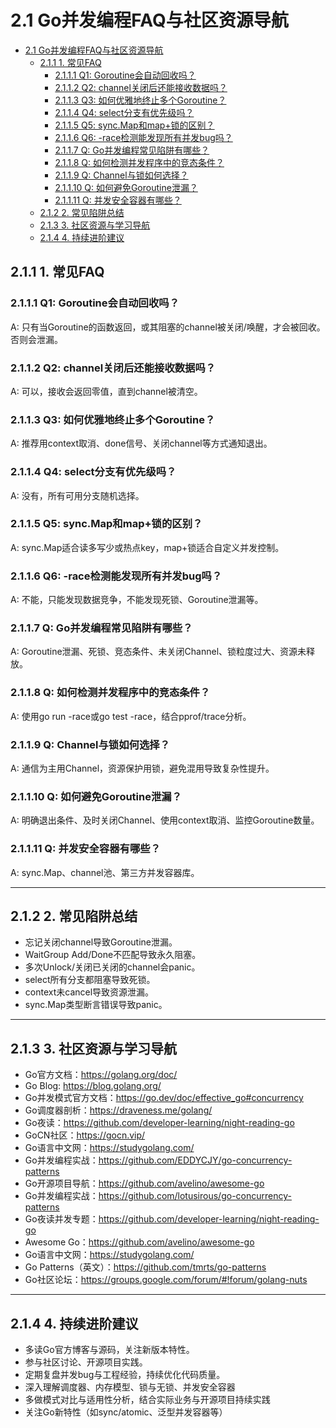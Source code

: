 # 2.1 Go并发编程FAQ与社区资源导航

<!-- TOC START -->
- [2.1 Go并发编程FAQ与社区资源导航](#go并发编程faq与社区资源导航)
  - [2.1.1 1. 常见FAQ](#1-常见faq)
    - [2.1.1.1 Q1: Goroutine会自动回收吗？](#q1-goroutine会自动回收吗？)
    - [2.1.1.2 Q2: channel关闭后还能接收数据吗？](#q2-channel关闭后还能接收数据吗？)
    - [2.1.1.3 Q3: 如何优雅地终止多个Goroutine？](#q3-如何优雅地终止多个goroutine？)
    - [2.1.1.4 Q4: select分支有优先级吗？](#q4-select分支有优先级吗？)
    - [2.1.1.5 Q5: sync.Map和map+锁的区别？](#q5-syncmap和map+锁的区别？)
    - [2.1.1.6 Q6: -race检测能发现所有并发bug吗？](#q6-race检测能发现所有并发bug吗？)
    - [2.1.1.7 Q: Go并发编程常见陷阱有哪些？](#q-go并发编程常见陷阱有哪些？)
    - [2.1.1.8 Q: 如何检测并发程序中的竞态条件？](#q-如何检测并发程序中的竞态条件？)
    - [2.1.1.9 Q: Channel与锁如何选择？](#q-channel与锁如何选择？)
    - [2.1.1.10 Q: 如何避免Goroutine泄漏？](#q-如何避免goroutine泄漏？)
    - [2.1.1.11 Q: 并发安全容器有哪些？](#q-并发安全容器有哪些？)
  - [2.1.2 2. 常见陷阱总结](#2-常见陷阱总结)
  - [2.1.3 3. 社区资源与学习导航](#3-社区资源与学习导航)
  - [2.1.4 4. 持续进阶建议](#4-持续进阶建议)
<!-- TOC END -->














## 2.1.1 1. 常见FAQ

### 2.1.1.1 Q1: Goroutine会自动回收吗？

A: 只有当Goroutine的函数返回，或其阻塞的channel被关闭/唤醒，才会被回收。否则会泄漏。

### 2.1.1.2 Q2: channel关闭后还能接收数据吗？

A: 可以，接收会返回零值，直到channel被清空。

### 2.1.1.3 Q3: 如何优雅地终止多个Goroutine？

A: 推荐用context取消、done信号、关闭channel等方式通知退出。

### 2.1.1.4 Q4: select分支有优先级吗？

A: 没有，所有可用分支随机选择。

### 2.1.1.5 Q5: sync.Map和map+锁的区别？

A: sync.Map适合读多写少或热点key，map+锁适合自定义并发控制。

### 2.1.1.6 Q6: -race检测能发现所有并发bug吗？

A: 不能，只能发现数据竞争，不能发现死锁、Goroutine泄漏等。

### 2.1.1.7 Q: Go并发编程常见陷阱有哪些？

A: Goroutine泄漏、死锁、竞态条件、未关闭Channel、锁粒度过大、资源未释放。

### 2.1.1.8 Q: 如何检测并发程序中的竞态条件？

A: 使用go run -race或go test -race，结合pprof/trace分析。

### 2.1.1.9 Q: Channel与锁如何选择？

A: 通信为主用Channel，资源保护用锁，避免混用导致复杂性提升。

### 2.1.1.10 Q: 如何避免Goroutine泄漏？

A: 明确退出条件、及时关闭Channel、使用context取消、监控Goroutine数量。

### 2.1.1.11 Q: 并发安全容器有哪些？

A: sync.Map、channel池、第三方并发容器库。

---

## 2.1.2 2. 常见陷阱总结

- 忘记关闭channel导致Goroutine泄漏。
- WaitGroup Add/Done不匹配导致永久阻塞。
- 多次Unlock/关闭已关闭的channel会panic。
- select所有分支都阻塞导致死锁。
- context未cancel导致资源泄漏。
- sync.Map类型断言错误导致panic。

---

## 2.1.3 3. 社区资源与学习导航

- Go官方文档：<https://golang.org/doc/>
- Go Blog: <https://blog.golang.org/>
- Go并发模式官方文档：<https://go.dev/doc/effective_go#concurrency>
- Go调度器剖析：<https://draveness.me/golang/>
- Go夜读：<https://github.com/developer-learning/night-reading-go>
- GoCN社区：<https://gocn.vip/>
- Go语言中文网：<https://studygolang.com/>
- Go并发编程实战：<https://github.com/EDDYCJY/go-concurrency-patterns>
- Go开源项目导航：<https://github.com/avelino/awesome-go>
- Go并发编程实战：<https://github.com/lotusirous/go-concurrency-patterns>
- Go夜读并发专题：<https://github.com/developer-learning/night-reading-go>
- Awesome Go：<https://github.com/avelino/awesome-go>
- Go语言中文网：<https://studygolang.com/>
- Go Patterns（英文）：<https://github.com/tmrts/go-patterns>
- Go社区论坛：<https://groups.google.com/forum/#!forum/golang-nuts>

---

## 2.1.4 4. 持续进阶建议

- 多读Go官方博客与源码，关注新版本特性。
- 参与社区讨论、开源项目实践。
- 定期复盘并发bug与工程经验，持续优化代码质量。
- 深入理解调度器、内存模型、锁与无锁、并发安全容器
- 多做模式对比与适用性分析，结合实际业务与开源项目持续实践
- 关注Go新特性（如sync/atomic、泛型并发容器等）
